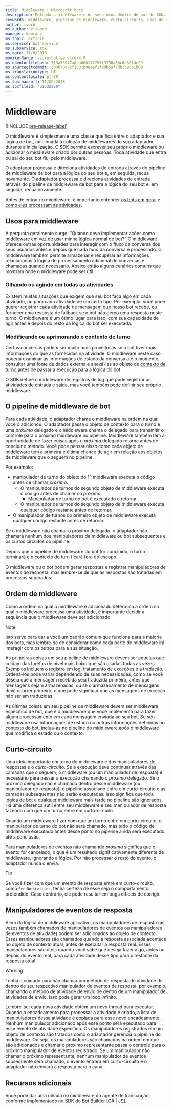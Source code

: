 ```yaml
---
title: Middleware | Microsoft Docs
description: Entenda a middleware e de seus usos dentro de bot do SDK.
keywords: middleware, pipeline de middleware, curto-circuito, usos de middleware
author: ivorb
ms.author: v-ivorb
manager: kamrani
ms.topic: article
ms.service: bot-service
ms.subservice: sdk
ms.date: 11/8/2018
monikerRange: azure-bot-service-4.0
ms.openlocfilehash: 713a53947a8ea6681f1793f9796a86c6d8014e29
ms.sourcegitcommit: cb0b70d7cf1081b08eaf1fddb69f7db3b95b1b09
ms.translationtype: HT
ms.contentlocale: pt-BR
ms.lasthandoff: 11/09/2018
ms.locfileid: "51332920"
---
```

# <a name="middleware"></a>Middleware

[!INCLUDE [pre-release-label](../includes/pre-release-label.md)]

O middleware é simplesmente uma classe que fica entre o adaptador e sua lógica de bot, adicionada à coleção de middlewares do seu adaptador durante a inicialização. O SDK permite escrever seu próprio middleware ou adicionar o middleware criado por outras pessoas. Toda atividade que entra ou sai do seu bot flui pelo middleware.

O adaptador processa e direciona atividades de entrada através do pipeline de middleware de bot para a lógica do seu bot e, em seguida, recua novamente. O adaptador processa e direciona atividades de entrada através do pipeline de middleware de bot para a lógica do seu bot e, em seguida, recua novamente.

Antes de entrar no middleware, é importante entender [os bots em geral](~/v4sdk/bot-builder-basics.md) e [como eles processam as atividades](~/v4sdk/bot-builder-basics.md#the-activity-processing-stack).

## <a name="uses-for-middleware"></a>Usos para middleware
A pergunta geralmente surge: "Quando devo implementar ações como middleware em vez de usar minha lógica normal de bot?" O middleware oferece outras oportunidades para interagir com o fluxo da conversa dos seus usuários antes e depois que cada _tuno_ da conversa é processado. O middleware também permite armazenar e recuperar as informações relacionadas à lógica de processamento adicional de conversas e chamadas quando necessário. Abaixo estão alguns cenários comuns que mostram onde o middleware pode ser útil.

### <a name="looking-at-or-acting-on-every-activity"></a>Olhando ou agindo em todas as atividades
Existem muitas situações que exigem que seu bot faça algo em cada atividade, ou para cada atividade de um certo tipo. Por exemplo, você pode querer registrar cada atividade de mensagem que nosso bot recebe, ou fornecer uma resposta de fallback se o bot não gerou uma resposta neste turno. O middleware é um ótimo lugar para isso, com sua capacidade de agir antes e depois do resto da lógica do bot ser executada.

### <a name="modifying-or-enhancing-the-turn-context"></a>Modificando ou aprimorando o contexto de turno
Certas conversas podem ser muito mais proveitosas se o bot tiver mais informações do que as fornecidas na atividade. O middleware neste caso poderia examinar as informações de estado da conversa até o momento, consultar uma fonte de dados externa e anexá-las ao objeto de [contexto de turno](~/v4sdk/bot-builder-basics.md#defining-a-turn) antes de passar a execução para a lógica do bot. 

O SDK define o middleware de registros de log que pode registrar as atividades de entrada e saída, mas você também pode definir seu próprio middleware.

## <a name="the-bot-middleware-pipeline"></a>O pipeline de middleware de bot
Para cada atividade, o adaptador chama o middleware na ordem na qual você o adicionou. O adaptador passa o objeto de contexto para o turno e uma _próxima_ delegado e o middleware chama o delegado para transmitir o controle para o próximo middleware no pipeline. Middleware também tem a oportunidade de fazer coisas após o _próxima_ delegado retorna antes de concluir o método. Você pode pensar nisso como cada objeto de middleware tem a primeira e última chance de agir em relação aos objetos de middleware que o seguem no pipeline.

Por exemplo: 

- manipulador de turno do objeto do 1º middleware executa o código antes de chamar _próxima_.
  - O manipulador de turnos do segundo objeto de middleware executa o código antes de chamar no _próximo_.
    - Manipulador de turno do bot é executado e retorna.
  - O manipulador de turnos do segundo objeto de middleware executa qualquer código restante antes de retornar.
- O manipulador de turnos do primeiro objeto de middleware executa qualquer código restante antes de retornar.

Se o middleware não chamar o próximo delegado, o adaptador não chamará nenhum dos manipuladores de middleware ou bot subsequentes e os curtos circuitos do pipeline.

Depois que o pipeline de middleware do bot for concluído, o turno terminará e o contexto do turn ficará fora do escopo.

O middleware ou o bot podem gerar respostas e registrar manipuladores de eventos de resposta, mas lembre-se de que as respostas são tratadas em processos separados.

## <a name="order-of-middleware"></a>Ordem de middleware
Como a ordem na qual o middleware é adicionado determina a ordem na qual o middleware processa uma atividade, é importante decidir a sequência que o middleware deve ser adicionado.

> [!NOTE]
> Isto serve para dar a você um padrão comum que funciona para a maioria dos bots, mas lembre-se de considerar como cada parte do middleware irá interagir com os outros para a sua situação.

As primeiras coisas em seu pipeline de middleware devem ser aquelas que cuidam das tarefas de nível mais baixo que são usadas todas as vezes. Exemplos incluem o registro em log, tratamento de exceções e a tradução. Ordená-los pode variar dependendo de suas necessidades, como se você deseja que a mensagem recebida seja traduzida primeiro, antes que mensagens sejam armazenadas, ou se o armazenamento de mensagens deve ocorrer primeiro, o que pode significar que as mensagens de exceção não seriam traduzidas.

As últimas coisas em seu pipeline de middleware devem ser middleware específico de bot, que é o middleware que você implementa para fazer algum processamento em cada mensagem enviada ao seu bot. Se seu middleware usa informações de estado ou outras informações definidas no contexto do bot, inclua-as no pipeline do middleware após o middleware que modifica o estado ou o contexto.

## <a name="short-circuiting"></a>Curto-circuito
Uma ideia importante em torno do middleware e dos manipuladores de respostas é o _curto-circuito_. Se a execução deve continuar através das camadas que o seguem, o middleware (ou um manipulador de resposta) é necessário para passar a execução chamando o _próximo_ delegado.  Se o próximo delegado não é chamado dentro desse middleware (ou manipulador de resposta), o pipeline associado entra em curto-circuito e as camadas subsequentes não serão executadas. Isso significa que toda lógica de bot e qualquer middleware mais tarde no pipeline são ignorados. Há uma diferença sutil entre seu middleware e seu manipulador de resposta fazendo com que um turno entre em curto-circuito.

Quando um middleware fizer com que um turno entre em curto-circuito, o manipulador de turno do bot não será chamado, mas todo o código de middleware executado antes desse ponto no pipeline ainda será executado até a conclusão. 

Para manipuladores de eventos não chamando _próxima_ significa que o evento for cancelado, o que é um resultado significativamente diferente de middleware, ignorando a lógica. Por não processar o resto do evento, o adaptador nunca o envia.

> [!TIP]
> Se você fizer com que um evento de resposta entre em curto-circuito, como `SendActivities`, tenha certeza de esse seja o comportamento pretendido. Caso contrário, ele pode resultar em bugs difíceis de corrigir.

## <a name="response-event-handlers"></a>Manipuladores de eventos de resposta
Além da lógica de middleware aplicativo, os manipuladores de resposta (às vezes também chamados de manipuladores de eventos ou manipuladores de eventos de atividade) podem ser adicionados ao objeto de contexto. Esses manipuladores são chamados quando a resposta associada acontece no objeto de contexto atual, antes de executar a resposta real. Esses manipuladores são úteis quando você sabe que deseja fazer algo, antes ou depois do evento real, para cada atividade desse tipo para o restante da resposta atual.

> [!WARNING] 
> Tenha o cuidado para não chamar um método de resposta de atividade de dentro de seu respectivo manipulador de eventos de resposta, por exemplo, chamando o método de atividade de envio de dentro de um manipulador de atividades de envio. Isso pode gerar um loop infinito.

Lembre-se: cada nova atividade obtém um novo thread para executar. Quando o encadeamento para processar a atividade é criado, a lista de manipuladores dessa atividade é copiada para esse novo encadeamento. Nenhum manipulador adicionado após esse ponto será executado para esse evento de atividade específico.
Os manipuladores registrados em um objeto de contexto são tratados como o adaptador gerencia o pipeline do middleware. Ou seja, os manipuladores são chamados na ordem em que são adicionados e chamar o próximo representante passa o controle para o próximo manipulador de eventos registrado. Se um manipulador não chamar o próximo representante, nenhum manipulador de eventos subsequente será chamado, o evento entrará em curto-circuito e o adaptador não enviará a resposta para o canal.

## <a name="additional-resources"></a>Recursos adicionais
Você pode dar uma olhada no middleware do agente de transcrição, conforme implementado no SDK do Bot Builder [[C#](https://github.com/Microsoft/botbuilder-dotnet/blob/master/libraries/Microsoft.Bot.Builder/TranscriptLoggerMiddleware.cs) | [JS](https://github.com/Microsoft/botbuilder-js/blob/master/libraries/botbuilder-core/src/transcriptLogger.ts)].
